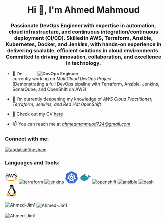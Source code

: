 <h1 align="center">Hi 👋, I'm Ahmed Mahmoud </h1>
<h3 align="center">Passionate DevOps Engineer with expertise in automation, cloud infrastructure, and continuous integration/continuous deployment (CI/CD). Skilled in AWS, Terraform, Ansible, Kubernetes, Docker, and Jenkins, with hands-on experience in delivering scalable, efficient solutions in cloud environments. Committed to driving innovation, collaboration, and excellence in technology.</h3>

<img align="right" alt="DevOps Engineer" width="400" src="https://media.giphy.com/media/R03zWv5p1oNSQd91EP/giphy.gif" />

- 🔭 I’m currently working on *MultiCloud DevOps Project*  
  (Demonstrating a full DevOps pipeline with Terraform, Ansible, Jenkins, SonarQube, and OpenShift on AWS)

- 🌱 I’m currently deepening my knowledge of *AWS Cloud Practitioner, Terraform, Jenkins, and Red Hat OpenShift*

- 📄 Check out my CV [here](https://drive.google.com/drive/folders/1roVBxlMx8RJoWhAMkryoEFPhUQf94Kiu?usp=sharing)

- 📫 You can reach me at *ahmedmahmuod724@gmail.com*

<h3 align="left">Connect with me:</h3>
<p align="left">
  <a href="https://www.linkedin.com/in/ahmed-mahmoud-a78b6721b" target="blank">
    <img align="center" src="https://raw.githubusercontent.com/rahuldkjain/github-profile-readme-generator/master/src/images/icons/Social/linked-in-alt.svg" alt="abdallah0hesham" height="30" width="40" />
  </a>
</p>

<h3 align="left">Languages and Tools:</h3>
<p align="left">
  <a href="https://aws.amazon.com" target="_blank" rel="noreferrer">
    <img src="https://raw.githubusercontent.com/devicons/devicon/master/icons/amazonwebservices/amazonwebservices-original-wordmark.svg" alt="aws" width="40" height="40"/>
  </a>
  <a href="https://www.terraform.io" target="_blank" rel="noreferrer">
    <img src="https://www.vectorlogo.zone/logos/terraformio/terraformio-icon.svg" alt="terraform" width="40" height="40"/>
  </a>
  <a href="https://www.jenkins.io" target="_blank" rel="noreferrer">
    <img src="https://www.vectorlogo.zone/logos/jenkins/jenkins-icon.svg" alt="jenkins" width="40" height="40"/>
  </a>
  <a href="https://kubernetes.io" target="_blank" rel="noreferrer">
    <img src="https://raw.githubusercontent.com/devicons/devicon/master/icons/kubernetes/kubernetes-plain.svg" alt="kubernetes" width="40" height="40"/>
  </a>
  <a href="https://www.docker.com/" target="_blank" rel="noreferrer">
    <img src="https://raw.githubusercontent.com/devicons/devicon/master/icons/docker/docker-original.svg" alt="docker" width="40" height="40"/>
  </a>
  <a href="https://www.redhat.com/en/technologies/cloud-computing/openshift" target="_blank" rel="noreferrer">
    <img src="https://www.vectorlogo.zone/logos/openshift/openshift-icon.svg" alt="openshift" width="40" height="40"/>
  </a>
  <a href="https://www.ansible.com/" target="_blank" rel="noreferrer">
    <img src="https://www.vectorlogo.zone/logos/ansible/ansible-icon.svg" alt="ansible" width="40" height="40"/>
  </a>
  <a href="https://www.gnu.org/software/bash/" target="_blank" rel="noreferrer">
    <img src="https://www.vectorlogo.zone/logos/gnu_bash/gnu_bash-icon.svg" alt="bash" width="40" height="40"/>
  </a>
  <a href="https://www.linux.org" target="_blank" rel="noreferrer">
    <img src="https://raw.githubusercontent.com/devicons/devicon/master/icons/linux/linux-original.svg" alt="linux" width="40" height="40"/>
  </a>
</p>

<p><img align="left" src="https://github-readme-stats.vercel.app/api/top-langs?username=Ahmed-Jim1&show_icons=true&locale=en&layout=compact" alt="Ahmed-Jim1" /></p>

<p>&nbsp;<img align="center" src="https://github-readme-stats.vercel.app/api?username=Ahmed-Jim1&show_icons=true&locale=en" alt="Ahmed-Jim1" /></p>

<p><img align="center" src="https://github-readme-streak-stats.herokuapp.com/?user=Ahmed-Jim1&" alt="Ahmed-Jim1" /></p>
